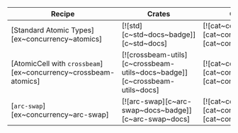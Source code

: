| Recipe | Crates | Categories |
|---|---|---|
| [Standard Atomic Types][ex~concurrency~atomics] | [![std][c~std~docs~badge]][c~std~docs] | [![cat~concurrency][cat~concurrency~badge]][cat~concurrency] |
| [AtomicCell with `crossbeam`][ex~concurrency~crossbeam-atomics] | [![crossbeam-utils][c~crossbeam-utils~docs~badge]][c~crossbeam-utils~docs] | [![cat~concurrency][cat~concurrency~badge]][cat~concurrency] |
| [`arc-swap`][ex~concurrency~arc-swap] | [![arc-swap][c~arc-swap~docs~badge]][c~arc-swap~docs] | [![cat~concurrency][cat~concurrency~badge]][cat~concurrency] |
